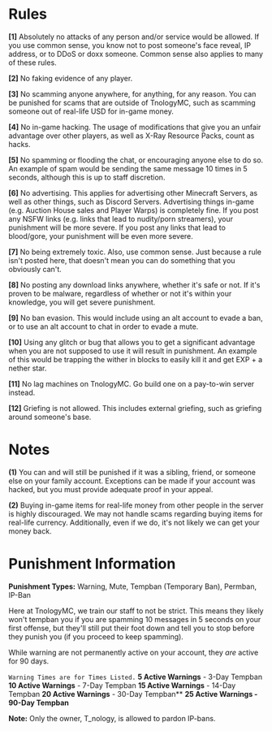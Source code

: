 # Rules

**[1]** Absolutely no attacks of any person and/or service would be allowed. If you use common sense, you know not to post someone's face reveal, IP address, or to DDoS or doxx someone. Common sense also applies to many of these rules.

**[2]** No faking evidence of any player.

**[3]** No scamming anyone anywhere, for anything, for any reason. You can be punished for scams that are outside of TnologyMC, such as scamming someone out of real-life USD for in-game money.

**[4]** No in-game hacking. The usage of modifications that give you an unfair advantage over other players, as well as X-Ray Resource Packs, count as hacks.

**[5]** No spamming or flooding the chat, or encouraging anyone else to do so. An example of spam would be sending the same message 10 times in 5 seconds, although this is up to staff discretion.

**[6]** No advertising. This applies for advertising other Minecraft Servers, as well as other things, such as Discord Servers. Advertising things in-game (e.g. Auction House sales and Player Warps) is completely fine. If you post any NSFW links (e.g. links that lead to nudity/porn streamers), your punishment will be more severe. If you post any links that lead to blood/gore, your punishment will be even more severe.

**[7]** No being extremely toxic. Also, use common sense. Just because a rule isn't posted here, that doesn't mean you can do something that you obviously can't.

**[8]** No posting any download links anywhere, whether it's safe or not. If it's proven to be malware, regardless of whether or not it's within your knowledge, you will get severe punishment.

**[9]** No ban evasion. This would include using an alt account to evade a ban, or to use an alt account to chat in order to evade a mute.

**[10]** Using any glitch or bug that allows you to get a significant advantage when you are not supposed to use it will result in punishment. An example of this would be trapping the wither in blocks to easily kill it and get EXP + a nether star.

**[11]** No lag machines on TnologyMC. Go build one on a pay-to-win server instead.

**[12]** Griefing is not allowed. This includes external griefing, such as griefing around someone's base.




# Notes

**(1)** You can and will still be punished if it was a sibling, friend, or someone else on your family account. Exceptions can be made if your account was hacked, but you must provide adequate proof in your appeal.

**(2)** Buying in-game items for real-life money from other people in the server is highly discouraged. We may not handle scams regarding buying items for real-life currency. Additionally, even if we do, it's not likely we can get your money back.




# Punishment Information


**Punishment Types:** Warning, Mute, Tempban (Temporary Ban), Permban, IP-Ban

Here at TnologyMC, we train our staff to not be strict. This means they likely won't tempban you if you are spamming 10 messages in 5 seconds on your first offense, but they'll still put their foot down and tell you to stop before they punish you (if you proceed to keep spamming).

While warning are not permanently active on your account, they _are_ active for 90 days.

`Warning Times are for Times Listed.`
**5 Active Warnings** - 3-Day Tempban
**10 Active Warnings** - 7-Day Tempban
**15 Active Warnings** - 14-Day Tempban
**20 Active Warnings** - 30-Day Tempban**
**25 Active Warnings - 90-Day Tempban**


**Note:** Only the owner, T_nology, is allowed to pardon IP-bans.
